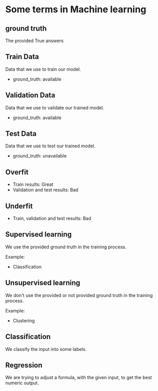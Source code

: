 # Some terms in Machine learning

## ground truth

The provided True answers

## Train Data

Data that we use to train our model.

* ground_truth: available

## Validation Data

Data that we use to validate our trained model.

* ground_truth: available

## Test Data

Data that we use to test our trained model.

* ground_truth: unavailable

## Overfit

* Train results: Great
* Validation and test results: Bad

## Underfit

* Train, validation and test results: Bad

## Supervised learning

We use the provided ground truth in the training process.

Example:

* Classification

## Unsupervised learning

We don't use the provided or not provided ground truth in the training process.

Example:

* Clustering

## Classification

We classify the input into some labels.

## Regression

We are trying to adjust a formula, with the given input, to get the best numeric output.
